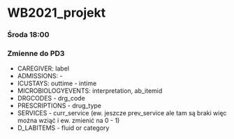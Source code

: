 # WB2021_projekt
### Środa 18:00
### Zmienne do PD3
- CAREGIVER: label
- ADMISSIONS: -
- ICUSTAYS: outtime - intime
- MICROBIOLOGYEVENTS: interpretation, ab_itemid
- DRGCODES - drg_code
- PRESCRIPTIONS - drug_type
- SERVICES - curr_service (ew. jeszcze prev_service ale tam są braki więc można wziąć i ew. zmienić na 0 - 1)
- D_LABITEMS - fluid or category
